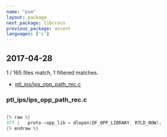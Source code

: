 ```yaml
---
name: "psm"
layout: package
next_package: libcroco
previous_package: ascent
languages: ['c']
---
```

## 2017-04-28
1 / 165 files match, 1 filtered matches.

 - [ptl_ips/ips_opp_path_rec.c](#ptl_ipsips_opp_path_recc)

### ptl_ips/ips_opp_path_rec.c

```c

{% raw %}
377 |   proto->opp_lib = dlopen(DF_OPP_LIBRARY, RTLD_NOW);
{% endraw %}

```